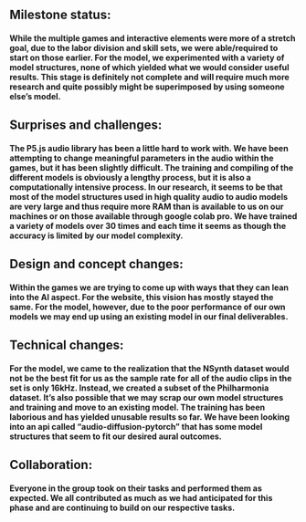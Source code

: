 ## Milestone status: 

#### While the multiple games and interactive elements were more of a stretch goal, due to the labor division and skill sets, we were able/required to start on those earlier. For the model, we experimented with a variety of model structures, none of which yielded what we would consider useful results. This stage is definitely not complete and will require much more research and quite possibly might be superimposed by using someone else’s model. 

## Surprises and challenges: 

#### The P5.js audio library has been a little hard to work with. We have been attempting to change meaningful parameters in the audio within the games, but it has been slightly difficult. The training and compiling of the different models is obviously a lengthy process, but it is also a computationally intensive process. In our research, it seems to be that most of the model structures used in high quality audio to audio models are very large and thus require more RAM than is available to us on our machines or on those available through google colab pro. We have trained a variety of models over 30 times and each time it seems as though the accuracy is limited by our model complexity. 

## Design and concept changes: 

#### Within the games we are trying to come up with ways that they can lean into the AI aspect. For the website, this vision has mostly stayed the same. For the model, however, due to the poor performance of our own models we may end up using an existing model in our final deliverables. 

## Technical changes:

#### For the model, we came to the realization that the NSynth dataset would not be the best fit for us as the sample rate for all of the audio clips in the set is only 16kHz. Instead, we created a subset of the Philharmonia dataset. It’s also possible that we may scrap our own model structures and training and move to an existing model. The training has been laborious and has yielded unusable results so far. We have been looking into an api called “audio-diffusion-pytorch” that has some model structures that seem to fit our desired aural outcomes. 

## Collaboration: 

#### Everyone in the group took on their tasks and performed them as expected. We all contributed as much as we had anticipated for this phase and are continuing to build on our respective tasks. 
